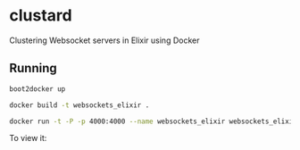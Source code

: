 # clustard

Clustering Websocket servers in Elixir using Docker

## Running

```bash
boot2docker up
```

```bash
docker build -t websockets_elixir .

docker run -t -P -p 4000:4000 --name websockets_elixir websockets_elixir
```

To view it:
